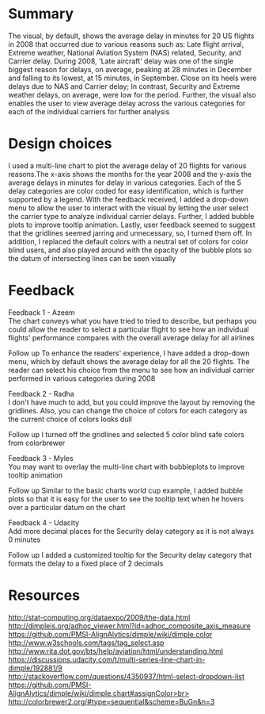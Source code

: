 # Summary
The visual, by default, shows the average delay in minutes for 20 US flights in 2008 that occurred due to various reasons such as: Late flight arrival, Extreme weather, National Aviation System (NAS) related, Security, and Carrier delay. During 2008, 'Late aircraft' delay was one of the single biggest reason for delays, on average, peaking at 28 minutes in December and falling to its lowest, at 15 minutes, in September. Close on its heels were delays due to NAS and Carrier delay; In contrast, Security and Extreme weather delays, on average, were low for the period. Further, the visual also enables the user to view average delay across the various categories for each of the individual carriers for further analysis

# Design choices
I used a multi-line chart to plot the average delay of 20 flights for various reasons.The x-axis shows the months for the year 2008 and the y-axis the average delays in minutes for delay in various categories. Each of the 5 delay categories are color coded for easy identification, which is further supported by a legend. With the feedback received, I added a drop-down menu to allow the user to interact with the visual by letting the user select the carrier type to analyze individual carrier delays. Further, I added bubble plots to improve tooltip animation. Lastly, user feedback seemed to suggest that the gridlines seemed jarring and unnecessary, so, I turned them off. In addition, I replaced the default colors with a neutral set of colors for color blind users, and also played around with the opacity of the bubble plots so the datum of intersecting lines can be seen visually

# Feedback
Feedback 1 - Azeem<br>
The chart conveys what you have tried to tried to describe, but perhaps you could allow the reader to select a particular flight to
see how an individual flights' performance compares with the overall average delay for all airlines

Follow up
To enhance the readers' experience, I have added a drop-down menu, which by default shows the average delay for all the 20 flights. The reader can select his choice from the menu to see how an individual carrier performed in various categories during 2008

Feedback 2 - Radha<br>
I don't have much to add, but you could improve the layout by removing the gridlines. Also, you can change the choice of colors for each category as the current choice of colors looks dull

Follow up
I turned off the gridlines and selected 5 color blind safe colors from colorbrewer

Feedback 3 - Myles<br>
You may want to overlay the multi-line chart with bubbleplots to improve tooltip animation

Follow up
Similar to the basic charts world cup example, I added bubble plots so that it is easy for the user to see the tooltip text when he hovers over a particular datum on the chart

Feedback 4 - Udacity<br>
Add more decimal places for the Security delay category as it is not always 0 minutes

Follow up
I added a customized tooltip for the Security delay category that formats the delay to a fixed place of 2 decimals

# Resources
http://stat-computing.org/dataexpo/2009/the-data.html<br>
http://dimplejs.org/adhoc_viewer.html?id=adhoc_composite_axis_measure<br>
https://github.com/PMSI-AlignAlytics/dimple/wiki/dimple.color<br>
http://www.w3schools.com/tags/tag_select.asp<br>
http://www.rita.dot.gov/bts/help/aviation/html/understanding.html<br>
https://discussions.udacity.com/t/multi-series-line-chart-in-dimple/192881/9<br>
http://stackoverflow.com/questions/4350937/html-select-dropdown-list<br>
https://github.com/PMSI-AlignAlytics/dimple/wiki/dimple.chart#assignColor>br>
http://colorbrewer2.org/#type=sequential&scheme=BuGn&n=3
